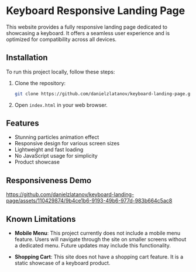 # Keyboard Responsive Landing Page

This website provides a fully responsive landing page dedicated to showcasing a keyboard. It offers a seamless user experience and is optimized for compatibility across all devices.

## Installation

To run this project locally, follow these steps:

1. Clone the repository:

    ```bash
    git clone https://github.com/danielzlatanov/keyboard-landing-page.git
    ```

2. Open `index.html` in your web browser.

## Features

-   Stunning particles animation effect
-   Responsive design for various screen sizes
-   Lightweight and fast loading
-   No JavaScript usage for simplicity
-   Product showcase

## Responsiveness Demo

https://github.com/danielzlatanov/keyboard-landing-page/assets/110429874/9b4ce1b6-9193-49b6-977d-983b664c5ac8

## Known Limitations

-   **Mobile Menu**: This project currently does not include a mobile menu feature. Users will navigate through the site on smaller screens without a dedicated menu. Future updates may include this functionality.

-   **Shopping Cart**: This site does not have a shopping cart feature. It is a static showcase of a keyboard product.
